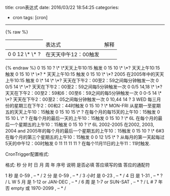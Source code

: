 title: cron表达式
date: 2016/03/22 18:54:25
categories:
- cron
tags: [cron]
---
{% raw %}
<table><thead><th><td>表达式</td><td>解释</td></th></thead><tbody>
<tr><td>0 0 12 \* \* ?</td><td>在天天中午12：00触发</td></tr>
</tbody></table>  
{% endraw %}
0 15 10 ? \* \*天天上午10:15 触发
0 15 10 \* \*? 天天上午10:15 触发
0 15 10 \* \*? * 天天上午10:15 触发
0 15 10 \* \*? 2005 在2005年中的天天上午10:15 触发
0 \* 14 \* \*? 天天在下午2：00至2：59之间每分钟触发一次
0 0/5 14 \* \*? 天天在下午2：00至2：59之间每5分钟触发一次
0 0/5 14,18 \* \*? 天天在下午2：00至2：59和6：00至6：59之间的每5分钟触发一次
0 0-5 14 \* \*? 天天在下午2：00至2：05之间每分钟触发一次
0 10,44 14 ? 3 WED 每三月份的星期三在下午2：00和2：44时触发
0 15 10 ? \* MON-FRI 从星期一至星期五的天天上午10：15触发
0 15 10 15 \* ? 在每个月的每15天的上午10：15触发
0 15 10 L \* ? 在每个月的最后一天的上午10：15触发
0 15 10 ? \* 6L 在每个月的最后一个星期五的上午10：15触发
0 15 10 ? \* 6L 2002-2005 在2002, 2003, 2004 and 2005年的每个月的最后一个星期五的上午10：15触发
0 15 10 ? \* 6#3 在每个月的第三个星期五的上午10：15触发
0 0 12 1/5 \* ? 从每月的第一天起每过5天的中午12：00时触发
0 11 11 11 11 ? 在每个11月11日的上午11：11时触发.

 

CronTrigger配置格式:

格式: 秒   分   时  日   月   周   年 
序号     说明         是否必填  答应填写的值               答应的通配符

1  秒     是       0-59                       , – \* /
2  分     是       0-59                       , – \* /
3 小时    是       0-23                       , – \* /
4  日     是       1-31                       , – \* ? / L W
5  月     是       1-12 or JAN-DEC            , – \* /
6  周     是       1-7 or SUN-SAT             , – \* ? / L #
7  年     否       empty 或 1970-2099         , – \* /